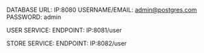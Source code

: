 
DATABASE
    URL: IP:8080
    USERNAME/EMAIL: admin@postgres.com
    PASSWORD: admin

USER SERVICE:
    ENDPOINT: IP:8081/user

STORE SERVICE:
    ENDPOINT: IP:8082/user